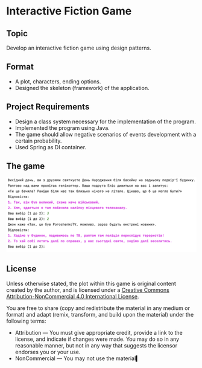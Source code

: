 # Interactive Fiction Game

## Topic
Develop an interactive fiction game using design patterns.

## Format
- A plot, characters, ending options.
- Designed the skeleton (framework) of the application.

## Project Requirements
- Design a class system necessary for the implementation of the program.
- Implemented the program using Java.
- The game should allow negative scenarios of events development with a certain probability.
- Used Spring as DI container.


## The game

![Game Screenshot](src/main/resources/game.jpg)


## License

Unless otherwise stated, the plot within this game is original content created by the author, and is licensed under a [Creative Commons Attribution-NonCommercial 4.0 International License](http://creativecommons.org/licenses/by-nc/4.0/).

You are free to share (copy and redistribute the material in any medium or format) and adapt (remix, transform, and build upon the material) under the following terms:

- Attribution — You must give appropriate credit, provide a link to the license, and indicate if changes were made. You may do so in any reasonable manner, but not in any way that suggests the licensor endorses you or your use.
- NonCommercial — You may not use the material▍